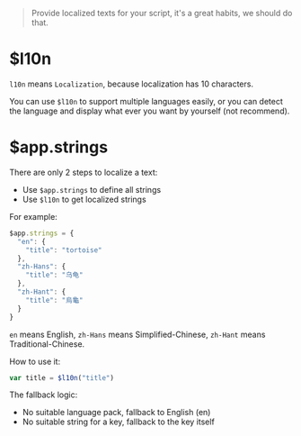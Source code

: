 > Provide localized texts for your script, it's a great habits, we should do that.

# $l10n

`l10n` means `Localization`, because localization has 10 characters.

You can use `$l10n` to support multiple languages easily, or you can detect the language and display what ever you want by yourself (not recommend).

# $app.strings

There are only 2 steps to localize a text:

- Use `$app.strings` to define all strings
- Use `$l10n` to get localized strings

For example:

```js
$app.strings = {
  "en": {
    "title": "tortoise"
  },
  "zh-Hans": {
    "title": "乌龟"
  },
  "zh-Hant": {
    "title": "烏龜"
  }
}
```

`en` means English, `zh-Hans` means Simplified-Chinese, `zh-Hant` means Traditional-Chinese.

How to use it:

```js
var title = $l10n("title")
```

The fallback logic:

- No suitable language pack, fallback to English (en)
- No suitable string for a key, fallback to the key itself
